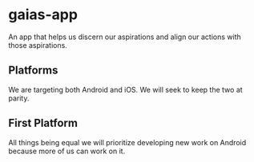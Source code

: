 # gaias-app
An app that helps us discern our aspirations and align our actions with those aspirations.

## Platforms

We are targeting both Android and iOS.  We will seek to keep the two at parity.

## First Platform

All things being equal we will prioritize developing new work on Android because more of us can work on it.
